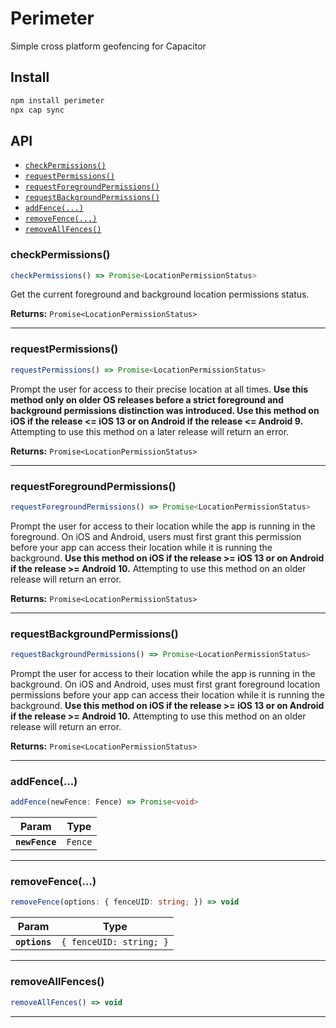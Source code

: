 # Perimeter

Simple cross platform geofencing for Capacitor

## Install

```bash
npm install perimeter
npx cap sync
```

## API

<docgen-index>

* [`checkPermissions()`](#checkpermissions)
* [`requestPermissions()`](#requestpermissions)
* [`requestForegroundPermissions()`](#requestforegroundpermissions)
* [`requestBackgroundPermissions()`](#requestbackgroundpermissions)
* [`addFence(...)`](#addfence)
* [`removeFence(...)`](#removefence)
* [`removeAllFences()`](#removeallfences)

</docgen-index>

<docgen-api>
<!--Update the source file JSDoc comments and rerun docgen to update the docs below-->

### checkPermissions()

```typescript
checkPermissions() => Promise<LocationPermissionStatus>
```

Get the current foreground and background location permissions status.

**Returns:** <code>Promise&lt;LocationPermissionStatus&gt;</code>

--------------------


### requestPermissions()

```typescript
requestPermissions() => Promise<LocationPermissionStatus>
```

Prompt the user for access to their precise location at all times. **Use this method only on older OS releases before a strict foreground and background permissions distinction was introduced. Use this method on iOS if the release &lt;= iOS 13 or on Android if the release &lt;= Android 9.** Attempting to use this method on a later release will return an error.

**Returns:** <code>Promise&lt;LocationPermissionStatus&gt;</code>

--------------------


### requestForegroundPermissions()

```typescript
requestForegroundPermissions() => Promise<LocationPermissionStatus>
```

Prompt the user for access to their location while the app is running in the foreground. On iOS and Android, users must first grant this permission before your app can access their location while it is running the background. **Use this method on iOS if the release &gt;= iOS 13 or on Android if the release &gt;= Android 10.** Attempting to use this method on an older release will return an error.

**Returns:** <code>Promise&lt;LocationPermissionStatus&gt;</code>

--------------------


### requestBackgroundPermissions()

```typescript
requestBackgroundPermissions() => Promise<LocationPermissionStatus>
```

Prompt the user for access to their location while the app is running in the background. On iOS and Android, uses must first grant foreground location permissions before your app can access their location while it is running the background. **Use this method on iOS if the release &gt;= iOS 13 or on Android if the release &gt;= Android 10.** Attempting to use this method on an older release will return an error.

**Returns:** <code>Promise&lt;LocationPermissionStatus&gt;</code>

--------------------


### addFence(...)

```typescript
addFence(newFence: Fence) => Promise<void>
```

| Param          | Type               |
| -------------- | ------------------ |
| **`newFence`** | <code>Fence</code> |

--------------------


### removeFence(...)

```typescript
removeFence(options: { fenceUID: string; }) => void
```

| Param         | Type                               |
| ------------- | ---------------------------------- |
| **`options`** | <code>{ fenceUID: string; }</code> |

--------------------


### removeAllFences()

```typescript
removeAllFences() => void
```

--------------------

</docgen-api>
